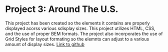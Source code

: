 # Project 3: Around The U.S.

This project has been created so the elements it contains are properly displayed acorss various sdisplay sizes. This project utilizes HTML, CSS, and the use of proper BEM formats. The project also incorporates the use of Grid Styles for layout formating so the elemnts can adjust to a various amount of display sizes.
[Link to github](https://chance-bledsoe.github.io/se_project_aroundtheus/)
